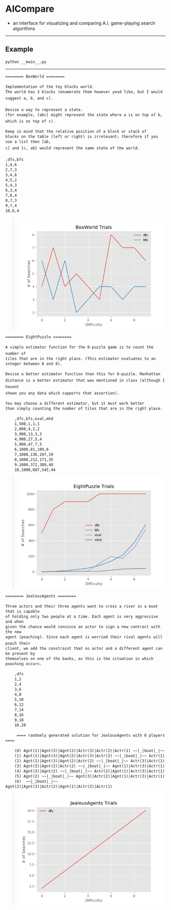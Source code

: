 # AICompare
- an interface for visualizing and comparing A.I. game-playing search algorithms

***


## Example

```bash
python __main__.py
```

***

    ======== BoxWorld ========

    Implementation of the toy blocks world. 
    The world has 3 blocks (enumerate them however youd like, but I would suggest a, b, and c).

    Devise a way to represent a state.
    (for example, [abc] might represent the state where a is on top of b, which is on top of c). 

    Keep in mind that the relative position of a block or stack of
    blocks on the table (left or right) is irrelevant; therefore if you use a list then [ab,
    c] and [c, ab] would represent the same state of the world. 

    ,dfs,bfs
    1,4,6
    2,7,3
    3,4,6
    4,5,2
    5,4,3
    6,3,4
    7,8,4
    8,7,3
    9,7,4
    10,6,4

> ![BoxWorld](data/Figure_1.png)

    ======== EightPuzzle ========

    A simple estimator function for the 8-puzzle game is to count the number of
    tiles that are in the right place. (This estimator evaluates to an integer between 0 and 8). 
    
    Devise a better estimator function than this for 8-puzzle. Manhattan
    distance is a better estimator that was mentioned in class (although I havent
    shown you any data which supports that assertion). 
    
    You may choose a different estimator, but it must work better 
    than simply counting the number of tiles that are in the right place.
    
        ,dfs,bfs,eval,mhd
        1,500,1,1,1
        2,800,4,2,2
        3,900,13,3,3
        4,900,27,5,4
        5,900,47,7,5
        6,1000,81,109,6
        7,1000,136,197,19
        8,1000,212,171,35
        9,1000,372,308,40
        10,1000,607,545,44

> ![EightPuzzle](data/Figure_1-1.png)

    ======== JealousAgents ========

    Three actors and their three agents want to cross a river in a boat that is capable
    of holding only two people at a time. Each agent is very aggressive and when
    given the chance would convince an actor to sign a new contract with the new
    agent (poaching). Since each agent is worried their rival agents will poach their
    client, we add the constraint that no actor and a different agent can be present by
    themselves on one of the banks, as this is the situation in which poaching occurs.
    
        ,dfs
        1,2
        2,4
        3,6
        4,8
        5,10
        6,12
        7,14
        8,16
        9,18
        10,20

         ==== randomly generated solution for JealousAgents with 6 players ====

        (0) Agnt(1)|Agnt(3)|Agnt(2)|Actr(3)|Actr(2)|Actr(1) ~~|_|boat|_|~~ 
        (1) Agnt(1)|Agnt(3)|Agnt(2)|Actr(3)|Actr(2) ~~|_|boat|_|~~ Actr(1)
        (2) Agnt(1)|Agnt(3)|Agnt(2)|Actr(2) ~~|_|boat|_|~~ Actr(3)|Actr(1)
        (3) Agnt(3)|Agnt(2)|Actr(2) ~~|_|boat|_|~~ Agnt(1)|Actr(3)|Actr(1)
        (4) Agnt(3)|Agnt(2) ~~|_|boat|_|~~ Actr(2)|Agnt(1)|Actr(3)|Actr(1)
        (5) Agnt(2) ~~|_|boat|_|~~ Agnt(3)|Actr(2)|Agnt(1)|Actr(3)|Actr(1)
        (6)  ~~|_|boat|_|~~ Agnt(2)|Agnt(3)|Actr(2)|Agnt(1)|Actr(3)|Actr(1)

> ![JealousAgents](data/Figure_1-2.png)


